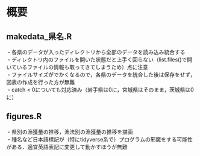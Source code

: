 # 概要
## makedata_県名.R
・各県のデータが入ったディレクトリから全部のデータを読み込み統合する  
・ディレクトリ内のファイルを開いた状態だと上手く回らない（list.files()で開いているファイルの情報も取ってきてしまうため）点に注意  
・ファイルサイズがでかくなるので，各県のデータを統合した後は保存をせず，図表の作成を行った方が無難  
・catch < 0についても対応済み（岩手県は0に，宮城県はそのまま，茨城県は0に）  

## figures.R
・県別の漁獲量の推移，漁法別の漁獲量の推移を描画  
・種名など日本語標記が（特にtidyverse系で）プログラムの邪魔をする可能性がある．適宜英語表記に変更して動かすほうが無難  
